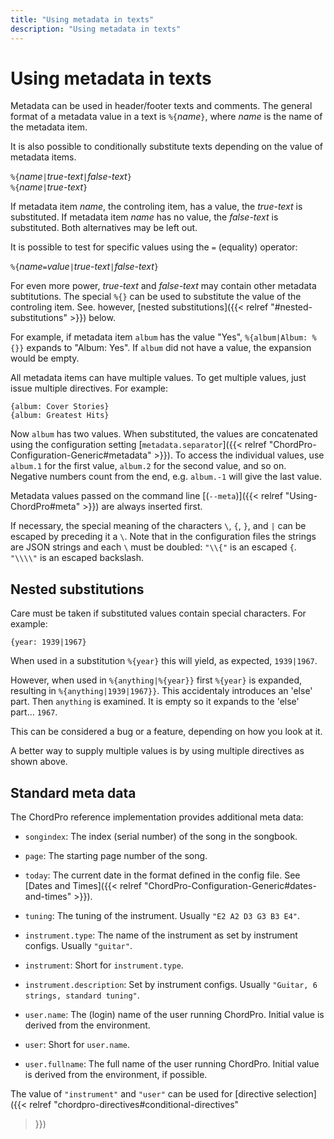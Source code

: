 ```yaml
---
title: "Using metadata in texts"
description: "Using metadata in texts"
---
```


# Using metadata in texts

Metadata can be used in header/footer texts and comments. The general format of a metadata value in a text is `%{`*name*`}`, where _name_ is the name of the metadata item.

It is also possible to conditionally substitute texts depending on the value of metadata items.

`%{`*name*`|`*true-text*`|`*false-text*`}`  
`%{`*name*`|`*true-text*`}`

If metadata item _name_, the controling item, has a value, the _true-text_ is substituted. If metadata item _name_ has no value, the _false-text_ is substituted. Both alternatives may be left out.

It is possible to test for specific values using the `=` (equality) operator:

`%{`*name*`=`*value*`|`*true-text*`|`*false-text*`}`

For even more power, _true-text_ and _false-text_ may contain other
metadata subtitutions. The special `%{}` can be used to substitute the
value of the controling item. See. however, [nested substitutions]({{<
relref "#nested-substitutions" >}}) below.

For example, if metadata item `album` has the value "Yes", `%{album|Album: %{}}` expands to "Album: Yes". If `album` did not have a value, the expansion would be empty.

All metadata items can have multiple values. To get multiple values, just issue multiple directives. For example:

    {album: Cover Stories}
    {album: Greatest Hits}

Now `album` has two values. When substituted, the values are concatenated using the configuration setting [`metadata.separator`]({{< relref "ChordPro-Configuration-Generic#metadata" >}}). To access the individual values, use `album.1` for the first value, `album.2` for the second value, and so on. Negative numbers count from the end, e.g. `album.-1` will give the last value.

Metadata values passed on the command line [(`--meta`)]({{< relref "Using-ChordPro#meta" >}}) are always inserted first.

If necessary, the special meaning of the characters `\`, `{`, `}`, and `|` can be escaped by preceding it a `\`. Note that in the configuration files the strings are JSON strings and each `\` must be doubled: `"\\{"` is an escaped `{`. `"\\\\"` is an escaped backslash.

## Nested substitutions

Care must be taken if substituted values contain special characters.
For example:

    {year: 1939|1967}

When used in a substitution `%{year}` this will yield, as expected,
`1939|1967`.

However, when used in `%{anything|%{year}}` first `%{year}` is
expanded, resulting in `%{anything|1939|1967}}`.
This accidentaly introduces an 'else' part.
Then `anything` is examined.
It is empty so it expands to the 'else' part... `1967`.

This can be considered a bug or a feature, depending on how you look at it.

A better way to supply multiple values is by using multiple directives
as shown above.

## Standard meta data

The ChordPro reference implementation provides additional meta data:

 * `songindex`: The index (serial number) of the song in the songbook.
 
 * `page`: The starting page number of the song.

 * `today`: The current date in the format defined in the config file.
   See [Dates and Times]({{< relref
   "ChordPro-Configuration-Generic#dates-and-times" >}}).
 
 * `tuning`: The tuning of the instrument. Usually `"E2 A2 D3 G3 B3 E4"`.
 
 * `instrument.type`: The name of the instrument as set by instrument
   configs. Usually `"guitar"`.

 * `instrument`: Short for `instrument.type`.

 * `instrument.description`: Set by instrument configs. Usually `"Guitar, 6
   strings, standard tuning"`.
   
 * `user.name`: The (login) name of the user running ChordPro.
   Initial value is derived from the environment.
   
 * `user`: Short for `user.name`.
 
 * `user.fullname`: The full name of the user running ChordPro.
   Initial value is derived from the environment, if possible.

The value of `"instrument"` and `"user"` can be used for [directive
selection]({{< relref "chordpro-directives#conditional-directives"
>}})

